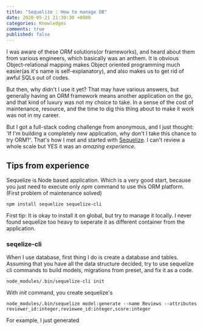 ```yaml
---
title: "Sequelize : How to manage DB"
date: 2020-05-21 21:30:30 +0900
categories: Knowledges
comments: true
published: false
---
```


I was aware of these _ORM_ solutions(or frameworks), and heard about them from various engineers, which basically was an anthem. It is obvious Object-relational mapping makes Object oriented programming much easier(as it's name is self-explanatory), and also makes us to get rid of awful SQLs out of codes.

But then, why didn't I use it yet? That may have various answers, but generally having an ORM framework means another application on the go, and that kind of luxury was not my choice to take. In a sense of the cost of maintenance, resource, and the time to dig this thing about to make it work was not in my career.

But I got a full-stack coding challenge from anonymous, and I just thought: 'If I'm building a completely new application, why don't I take this chance to try ORM?'. That's how I met and started with [Sequelize][sequelize]. I can't review a whole scale but YES it was an _amazing experience_.

## Tips from experience

Sequelize is Node based application. Which is a very good start, because you just need to execute only _npm_ command to use this ORM platform. (First problem of maintenance solved)

```shell
npm install sequelize sequelize-cli
```

First tip: It is okay to install it on global, but try to manage it locally. I never found sequelize too heavy to seperate it as different container from the application.

### seqelize-cli

When I use database, first thing I do is create a database and tables. Assuming that you have all the data structure decided, try to use sequelize cli commands to build models, migrations from preset, and fix it as a code.

```shell
node_modules/.bin/sequelize-cli init
```

With _init_ command, you create sequelize's

```shell
node_modules/.bin/sequelize model:generate --name Reviews --attributes reviewer_id:integer,reviewee_id:integer,score:integer
```

For example, I just generated 

[sequelize]: https://sequelize.org/
